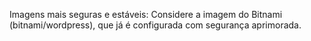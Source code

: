 
Imagens mais seguras e estáveis: Considere a imagem do Bitnami (bitnami/wordpress), que já é configurada com segurança aprimorada.
